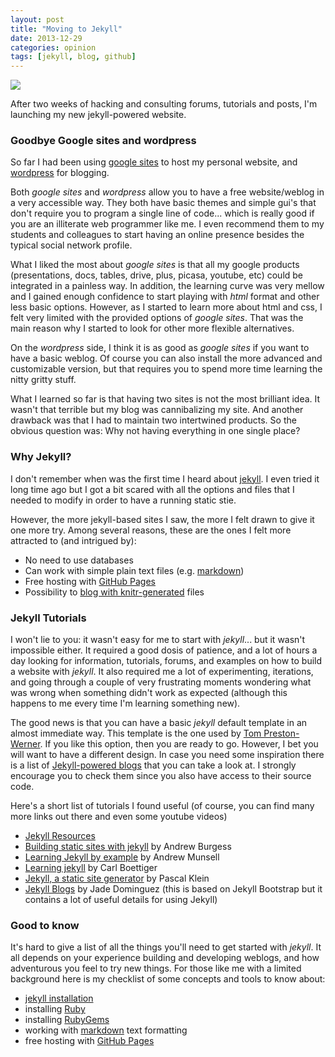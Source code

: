 ```yaml
---
layout: post
title: "Moving to Jekyll"
date: 2013-12-29
categories: opinion
tags: [jekyll, blog, github]
---
```


![](http://jekyllrb.com/img/logo-2x.png)

After two weeks of hacking and consulting forums, tutorials and posts, I'm launching my 
new jekyll-powered website. 

<!--more-->

### Goodbye Google sites and wordpress

So far I had been using [google sites](http://www.google.com/sites/help/intl/en/overview.html) 
to host my personal website, and [wordpress](http://en.wordpress.com/) for blogging. 

Both *google sites* and *wordpress* allow you to have a free website/weblog in a very 
accessible way. They both have basic themes and simple gui's that don't require you 
to program a single line of code... which is really good if you are an illiterate web 
programmer like me. I even recommend them to my students and colleagues to start 
having an online presence besides the typical social network profile.

What I liked the most about *google sites* is that all my google products (presentations, 
docs, tables, drive, plus, picasa, youtube, etc) could be integrated in a painless way. 
In addition, the learning curve was very mellow and I gained enough confidence to start 
playing with *html* format and other less basic options. However, as I started to learn 
more about html and css, I felt very limited with the provided options of *google sites*. 
That was the main reason why I started to look for other more flexible alternatives.

On the *wordpress* side, I think it is as good as *google sites* if you want to have a basic 
weblog. Of course you can also install the more advanced and customizable version, but 
that requires you to spend more time learning the nitty gritty stuff.

What I learned so far is that having two sites is not the most brilliant idea. It wasn't 
that terrible but my blog was cannibalizing my site. And another drawback was that I had 
to maintain two intertwined products. So the obvious question was: Why not having 
everything in one single place?


### Why Jekyll?

I don't remember when was the first time I heard about [jekyll](http://jekyllrb.com/). 
I even tried it long time ago but I got a bit scared with all the options and files that 
I needed to modify in order to have a running static stie. 

However, the more jekyll-based sites I saw, the more I felt drawn to give it one more try. 
Among several reasons, these are the ones I felt more attracted to (and intrigued by):

- No need to use databases 
- Can work with simple plain text files (e.g. [markdown](http://daringfireball.net/projects/markdown/)) 
- Free hosting with [GitHub Pages](http://pages.github.com/)
- Possibility to [blog with knitr-generated](http://jfisher-usgs.github.io/r/2012/07/03/knitr-jekyll/) files 


### Jekyll Tutorials

I won't lie to you: it wasn't easy for me to start with *jekyll*... but it wasn't 
impossible either. It required a good dosis of patience, and a lot of hours a day looking 
for information, tutorials, forums, and examples on how to build a website with *jekyll*. 
It also required me a lot of experimenting, iterations, and going through a couple of 
very frustrating moments wondering what was wrong when something didn't work as expected 
(although this happens to me every time I'm learning something new).

The good news is that you can have a basic *jekyll* default template in an almost 
immediate way. This template is the one used by [Tom Preston-Werner](http://tom.preston-werner.com/). 
If you like this option, then you are ready to go. However, I bet you will want to have 
a different design. In case you need some inspiration there is a list of 
[Jekyll-powered blogs](https://github.com/jekyll/jekyll/wiki/sites) that you can take a 
look at. I strongly encourage you to check them since you also have access to their 
source code.

Here's a short list of tutorials I found useful (of course, you can find many more links 
out there and even some youtube videos)

- [Jekyll Resources](http://jekyllrb.com/docs/resources/) 
- [Building static sites with jekyll](http://net.tutsplus.com/tutorials/other/building-static-sites-with-jekyll/) 
by Andrew Burgess
- [Learning Jekyll by example](http://www.andrewmunsell.com/blog/ultimate-jekyll-tutorial) 
by Andrew Munsell
- [Learning jekyll](http://carlboettiger.info/2012/12/30/learning-jekyll.html) by Carl 
Boettiger
- [Jekyll, a static site generator](http://klepas.org/jekyll-a-static-site-generator/) by 
Pascal Klein
- [Jekyll Blogs](http://jekyllbootstrap.com/) by Jade Dominguez (this is based on Jekyll 
Bootstrap but it contains a lot of useful details for using Jekyll)


### Good to know

It's hard to give a list of all the things you'll need to get started with *jekyll*. It 
all depends on your experience building and developing weblogs, and how adventurous you 
feel to try new things. For those like me with a limited background here is my 
checklist of some concepts and tools to know about:

- [jekyll installation](http://jekyllrb.com/docs/installation/)
- installing [Ruby](http://www.ruby-lang.org/en/downloads/)
- installing [RubyGems](http://rubygems.org/pages/download)
- working with [markdown](http://daringfireball.net/projects/markdown/) text formatting
- free hosting with [GitHub Pages](http://pages.github.com/)
